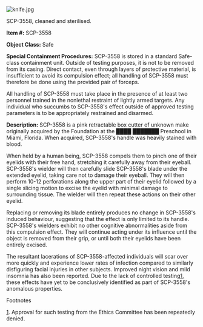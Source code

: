 ![knife.jpg](http://scp-wiki.wdfiles.com/local--files/scp-3558/knife.jpg)

SCP-3558, cleaned and sterilised.

**Item #:** SCP-3558

**Object Class:** Safe

**Special Containment Procedures:** SCP-3558 is stored in a standard Safe-class containment unit. Outside of testing purposes, it is not to be removed from its casing. Direct contact, even through layers of protective material, is insufficient to avoid its compulsion effect; all handling of SCP-3558 must therefore be done using the provided pair of forceps.

All handling of SCP-3558 must take place in the presence of at least two personnel trained in the nonlethal restraint of lightly armed targets. Any individual who succumbs to SCP-3558's effect outside of approved testing parameters is to be appropriately restrained and disarmed.

**Description:** SCP-3558 is a pink retractable box cutter of unknown make originally acquired by the Foundation at the ████ ███████ Preschool in Miami, Florida. When acquired, SCP-3558's handle was heavily stained with blood.

When held by a human being, SCP-3558 compels them to pinch one of their eyelids with their free hand, stretching it carefully away from their eyeball. SCP-3558's wielder will then carefully slide SCP-3558's blade under the extended eyelid, taking care not to damage their eyeball. They will then perform 10-12 perforations along the upper part of their eyelid followed by a single slicing motion to excise the eyelid with minimal damage to surrounding tissue. The wielder will then repeat these actions on their other eyelid.

Replacing or removing its blade entirely produces no change in SCP-3558's induced behaviour, suggesting that the effect is only limited to its handle. SCP-3558's wielders exhibit no other cognitive abnormalities aside from this compulsion effect. They will continue acting under its influence until the object is removed from their grip, or until both their eyelids have been entirely excised.

The resultant lacerations of SCP-3558-affected individuals will scar over more quickly and experience lower rates of infection compared to similarly disfiguring facial injuries in other subjects. Improved night vision and mild insomnia has also been reported. Due to the lack of controlled testing[1](javascript:;), these effects have yet to be conclusively identified as part of SCP-3558's anomalous properties.

Footnotes

[1](javascript:;). Approval for such testing from the Ethics Committee has been repeatedly denied.
